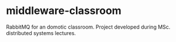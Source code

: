 # middleware-classroom
RabbitMQ for an domotic classroom. Project developed during MSc. distributed systems lectures.
